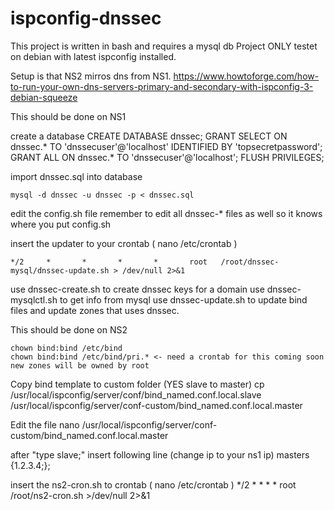 # ispconfig-dnssec

This project is written in bash and requires a mysql db
Project ONLY testet on debian with latest ispconfig installed.

Setup is that NS2 mirros dns from NS1.
	https://www.howtoforge.com/how-to-run-your-own-dns-servers-primary-and-secondary-with-ispconfig-3-debian-squeeze

This should be done on NS1

create a database
	CREATE DATABASE dnssec;
	GRANT SELECT ON dnssec.* TO 'dnssecuser'@'localhost' IDENTIFIED BY 'topsecretpassword';
	GRANT ALL ON  dnssec.* TO 'dnssecuser'@'localhost'; 
	FLUSH PRIVILEGES;

import dnssec.sql into database

	mysql -d dnssec -u dnssec -p < dnssec.sql

edit the config.sh file
remember to edit all dnssec-* files as well so it knows where you put config.sh

insert the updater to your crontab ( nano /etc/crontab )

	*/2     *       *       *       *       root   /root/dnssec-mysql/dnssec-update.sh > /dev/null 2>&1


use dnssec-create.sh to create dnssec keys for a domain
use dnssec-mysqlctl.sh to get info from mysql
use dnssec-update.sh to update bind files and update zones that uses dnssec.


This should be done on NS2

	chown bind:bind /etc/bind
	chown bind:bind /etc/bind/pri.* <- need a crontab for this coming soon new zones will be owned by root

Copy bind template to custom folder (YES slave to master)
	cp /usr/local/ispconfig/server/conf/bind_named.conf.local.slave /usr/local/ispconfig/server/conf-custom/bind_named.conf.local.master

Edit the file
	nano /usr/local/ispconfig/server/conf-custom/bind_named.conf.local.master

after "type slave;" insert following line (change ip to your ns1 ip)
	masters {1.2.3.4;};

insert the ns2-cron.sh to crontab ( nano /etc/crontab )
	*/2	* * * *     root    /root/ns2-cron.sh >/dev/null 2>&1
